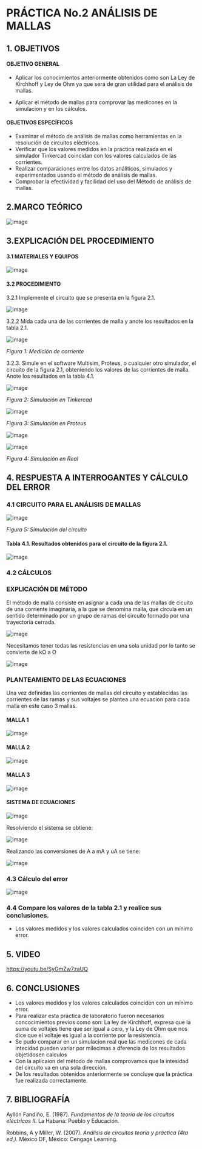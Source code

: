 # PRÁCTICA No.2  ANÁLISIS DE MALLAS

## 1. OBJETIVOS
 
#### OBJETIVO GENERAL

- Aplicar los conocimientos anteriormente obtenidos como son La Ley de Kirchhoff y Ley de Ohm ya que será de gran utilidad para el análisis de mallas.

- Aplicar el método de mallas para comprovar las medicones en la simulacion y en los cálculos.
 
#### OBJETIVOS ESPECÍFICOS

- Examinar el método de análisis de mallas como herramientas en la resolución de circuitos eléctricos.
- Verificar que los valores medidos en la práctica realizada en el simulador Tinkercad coincidan con los valores calculados de las corrientes.
- Realizar comparaciones entre los datos análiticos, simulados y experimentados usando  el método de análisis de mallas.
- Comprobar la efectividad y facilidad del uso del Método de análisis de mallas.

## 2.MARCO TEÓRICO

![image](https://user-images.githubusercontent.com/84431598/121991018-6b90af80-cd64-11eb-921f-d55528170504.png)


## 3.EXPLICACIÓN DEL PROCEDIMIENTO

#### 3.1 MATERIALES Y EQUIPOS

![image](https://user-images.githubusercontent.com/84431598/121798020-7bd04f80-cbe9-11eb-8628-5a9bead606fe.png)

#### 3.2 PROCEDIMIENTO

3.2.1 Implemente el circuito que se presenta en la figura 2.1.

![image](https://user-images.githubusercontent.com/84425276/121952618-1b90f900-cd22-11eb-931f-57f9e7eb01d9.png)

3.2.2 Mida cada una de las corrientes de malla y anote los resultados en la tabla 2.1.

![image](https://user-images.githubusercontent.com/84425276/121957209-b809ca00-cd27-11eb-961c-fdf08ddddca7.png)

   *Figura 1: Medición de corriente*

3.2.3. Simule en el software Multisim, Proteus, o cualquier otro simulador, el circuito de la figura 2.1, obteniendo los valores de las corrientes de malla. Anote los resultados en la tabla 4.1.

![image](https://user-images.githubusercontent.com/84425276/121957542-29497d00-cd28-11eb-9116-dbd14905d205.png)

   *Figura 2: Simulación en Tinkercad*
   
  ![image](https://user-images.githubusercontent.com/84431598/121991203-d641eb00-cd64-11eb-9f46-dd6cd81f218e.png)
 
   *Figura 3: Simulación en Proteus*

![image](https://user-images.githubusercontent.com/84458025/122090305-3ff5df80-cdcd-11eb-92f2-6bf0799078d1.png)

![image](https://user-images.githubusercontent.com/84458025/122090306-3ff5df80-cdcd-11eb-9990-042c158ea247.png)


   *Figura 4: Simulación en Real*
  
## 4. RESPUESTA A INTERROGANTES Y CÁLCULO DEL ERROR

### 4.1  CIRCUITO PARA EL ANÁLISIS DE MALLAS

![image](https://user-images.githubusercontent.com/84425276/121957762-76c5ea00-cd28-11eb-8804-1bf1666ef45f.png)

   *Figura 5: Simulación del circuito*

#### Tabla 4.1. Resultados obtenidos para el circuito de la figura 2.1.

![image](https://user-images.githubusercontent.com/84425276/121964481-3ae35280-cd31-11eb-9fbe-612a3e8b532a.png)

### 4.2 CÁLCULOS

###  EXPLICACIÓN DE MÉTODO

El método de malla consiste en asignar a cada una de las mallas de cicuito de una corriente imaginaria, a la que se denomina malla, que circula en un sentido determinado por un grupo de ramas del circuito formado por una trayectoria cerrada.

![image](https://user-images.githubusercontent.com/84431598/121816961-486ede80-cc44-11eb-9b08-0df856f0c89e.png)

Necesitamos tener todas las resistencias en una sola unidad por lo tanto se convierte de kΩ a Ω

![image](https://user-images.githubusercontent.com/84431598/121819894-47927880-cc55-11eb-8897-e7b227ff3c1a.png)


### PLANTEAMIENTO DE LAS ECUACIONES
Una  vez definidas las corrientes  de mallas del circuito y establecidas las corrientes de las ramas y sus voltajes se plantea una ecuacion para cada malla en este caso 3 mallas.

####  MALLA 1

![image](https://user-images.githubusercontent.com/84431598/121819718-3bf28200-cc54-11eb-9dab-6b1ac748e11a.png)


#### MALLA 2

![image](https://user-images.githubusercontent.com/84431598/121819612-a9ea7980-cc53-11eb-9dd2-d016625ccc88.png)

#### MALLA 3

![image](https://user-images.githubusercontent.com/84431598/121819563-66900b00-cc53-11eb-91c1-bd9db345559c.png)


#### SISTEMA DE ECUACIONES

![image](https://user-images.githubusercontent.com/84431598/121819451-bfab6f00-cc52-11eb-9ed1-a90c050ecc3d.png)

Resolviendo el sistema se obtiene:

![image](https://user-images.githubusercontent.com/84431598/121822151-1d47b780-cc63-11eb-849b-fb2bd51833aa.png)

Realizando las conversiones de A a mA y uA se tiene:

![image](https://user-images.githubusercontent.com/84431598/121822410-94318000-cc64-11eb-888a-9bf9d072e076.png)

### 4.3 Cálculo del error

![image](https://user-images.githubusercontent.com/84425276/121963343-96acdc00-cd2f-11eb-992f-bbe0c48ba140.png)

### 4.4 Compare los valores de la tabla 2.1 y realice sus conclusiones.

- Los valores medidos y los valores calculados coinciden con un mínimo error.

## 5. VIDEO


https://youtu.be/SyGmZw7zaUQ


## 6. CONCLUSIONES

- Los valores medidos y los valores calculados coinciden con un mínimo error.
- Para realizar esta práctica de laboratorio fueron necesarios concocimientos previos como son: La ley de Kirchhoff, expresa que la suma de voltajes tiene que ser igual a cero, y la Ley de Ohm  que nos dice que el voltaje es igual a la corriente por la resistencia.
- Se pudo comparar en un simulacion real que las medicones de cada intecidad  pueden variar por milecimas a dferencia de los resultados objetidosen calculos 
- Con la aplicaion del método de mallas comprovamos que la intesidad del circuito va en  una sola dirección.
- De los resultados obtenidos anteriormente se concluye que la práctica fue realizada correctamente.

## 7. BIBLIOGRAFÍA

Ayllón Fandiño, E. (1987). *Fundamentos de la teoría de los circuitos eléctricos II.* La Habana: Pueblo y Educación.

Robbins, A y Miller, W. (2007). *Análisis de circuitos teoría y práctica (4ta ed,).* México DF, México: Cengage Learning.



